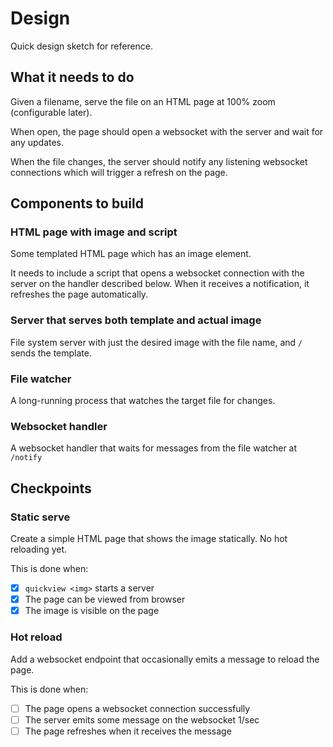 # Design

Quick design sketch for reference.

## What it needs to do

Given a filename, serve the file on an HTML page at 100% zoom (configurable
later).

When open, the page should open a websocket with the server and wait for any
updates.

When the file changes, the server should notify any listening websocket
connections which will trigger a refresh on the page.

## Components to build

### HTML page with image and script

Some templated HTML page which has an image element.

It needs to include a script that opens a websocket connection with the server
on the handler described below. When it receives a notification, it refreshes
the page automatically.

### Server that serves both template and actual image

File system server with just the desired image with the file name, and `/`
sends the template.

### File watcher

A long-running process that watches the target file for changes.

### Websocket handler

A websocket handler that waits for messages from the file watcher at `/notify`

## Checkpoints

### Static serve

Create a simple HTML page that shows the image statically. No hot reloading yet.

This is done when:

- [x] `quickview <img>` starts a server
- [x] The page can be viewed from browser
- [x] The image is visible on the page

### Hot reload

Add a websocket endpoint that occasionally emits a message to reload the page.

This is done when:

- [ ] The page opens a websocket connection successfully
- [ ] The server emits some message on the websocket 1/sec
- [ ] The page refreshes when it receives the message
